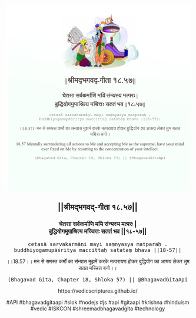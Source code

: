 <img src="../../asset/BG_18_57.png"/>
<center><h2>||श्रीमद्‍भगवद्‍-गीता १८.५७||</h2>
<h3>चेतसा सर्वकर्माणि मयि संन्यस्य मत्परः |<br/>बुद्धियोगमुपाश्रित्य मच्चित्तः सततं भव ||१८-५७||</h3>
<pre>cetasā sarvakarmāṇi mayi saṃnyasya matparaḥ .<br/>buddhiyogamupāśritya maccittaḥ satataṃ bhava ||18-57||</pre>
<p>।।18.57।। मन से समस्त कर्मों का संन्यास मुझमें करके मत्परायण होकर बुद्धियोग का आश्रय लेकर तुम सतत मच्चित्त बनो।।</p>
<pre>(Bhagavad Gita, Chapter 18, Shloka 57) || @BhagavadGitaApi</pre><p>https://vedicscriptures.github.io/</p><p>#API #bhagavadgitaapi #slok #nodejs #js #api #gitaapi #krishna #hinduism #vedic #ISKCON #shreemadbhagavadgita #technology</p></center>